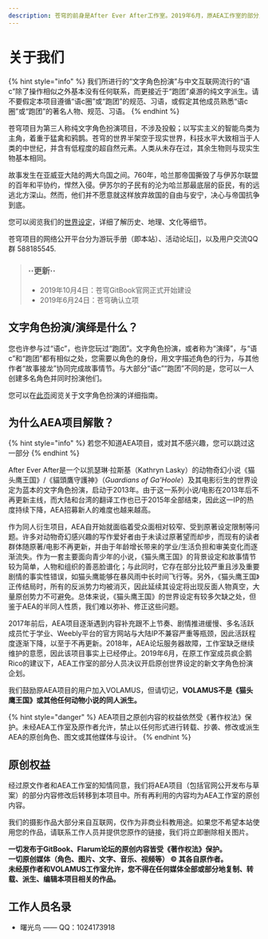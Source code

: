 ```yaml
---
description: 苍穹的前身是After Ever After工作室。2019年6月，原AEA工作室的部分人员启动新原创企划，并招募了更多动物奇幻的同道中人。
---
```


# 关于我们

{% hint style="info" %}
我们所进行的“文字角色扮演”与中文互联网流行的“语c”除了操作相似之外基本没有任何联系，而更接近于“跑团”桌游的纯文字派生。请不要假定本项目遵循“语c圈”或“跑团”的规范、习语，或假定其他成员熟悉“语c圈”或“跑团”的著名人物、规范、习语。
{% endhint %}

苍穹项目为第三人称纯文字角色扮演项目，不涉及投骰；以写实主义的智能鸟类为主角，着重于猛禽和鸦鹊。苍穹的世界半架空于现实世界，科技水平大致相当于人类的中世纪，并含有低程度的超自然元素。人类从未存在过，其余生物则与现实生物基本相同。

故事发生在亚威亚大陆的两大鸟国之间。760年，哈兰那帝国撕毁了与伊苏尔联盟的百年和平协约，悍然入侵。伊苏尔的子民有的沦为哈兰那最底层的臣民，有的远逃北方深山。然而，他们并不愿意就这样放弃故国的自由与安宁，决心与帝国抗争到底。

您可以阅览我们的[世界设定](../settlements/)，详细了解历史、地理、文化等细节。

苍穹项目的网络公开平台分为游玩手册（即本站）、活动论坛\[\]，以及用户交流QQ群 588185545.



> ###    ··更新··
>
> * 2019年10月4日：苍穹GitBook官网正式开始建设
> * 2019年6月24日：苍穹确认立项

## 文字角色扮演/演绎是什么？

您也许参与过“语c”，也许您玩过“跑团”。文字角色扮演，或者称为“演绎”，与“语c”和“跑团”都有相似之处，您需要以角色的身份，用文字描述角色的行为，与其他作者“故事接龙”协同完成故事情节。与大部分“语c”“跑团”不同的是，您可以一人创建多名角色并同时扮演他们。

您可以在[此页](rp-guide.md)阅览关于文字角色扮演的详细指南。

## 为什么AEA项目解散？

{% hint style="info" %}
若您不知道AEA项目，或对其不感兴趣，您可以跳过这一部分
{% endhint %}

After Ever After是一个以凯瑟琳·拉斯基（Kathryn Lasky）的动物奇幻小说《猫头鹰王国》/《貓頭鷹守護神》（_Guardians of Ga'Hoole_）及其电影衍生的世界设定为蓝本的文字角色扮演，启动于2013年。由于这一系列小说/电影在2013年后不再更新主线，而大陆和台湾的翻译工作也已于2015年全部结束，因此这一IP的热度持续下降，AEA招募新人的难度也越来越高。

作为同人衍生项目，AEA自开始就面临着受众面相对较窄、受到原著设定限制等问题。许多对动物奇幻感兴趣的写作爱好者由于未读过原著望而却步，而现有的读者群体随原著/电影不再更新，并由于年龄增长带来的学业/生活负担和审美变化而逐渐流失。作为一套主要面向青少年的小说，《猫头鹰王国》的背景设定和故事情节较为简单，人物和组织的善恶脸谱化；与此同时，它存在部分比较严重且涉及重要剧情的事实性错误，如猫头鹰能够在暴风雨中长时间飞行等。另外，《猫头鹰王国》正传结局时，所有的反派势力均被消灭，因此延续其设定将出现反面人物真空，大量原创势力不可避免。总体来说，《猫头鹰王国》的世界设定有较多欠缺之处，但鉴于AEA的半同人性质，我们难以弥补、修正这些问题。

2017年前后，AEA项目逐渐遇到内容补充跟不上节奏、剧情推进缓慢、多名活跃成员忙于学业、Weebly平台的官方网站与大陆IP不兼容严重等瓶颈，因此活跃程度逐渐下降，以至于不再更新。2018年，AEA论坛服务器故障，工作室缺乏继续维护的意愿，因此该项目事实上已经停止。2019年6月，在原工作室成员疯企鹅Rico的建议下，AEA工作室的部分人员决议开启原创世界设定的新文字角色扮演企划。

我们鼓励原AEA项目的用户加入VOLAMUS，但请切记，**VOLAMUS不是《猫头鹰王国》或其他任何动物小说的同人派生。**

{% hint style="danger" %}
AEA项目之原创内容的权益依然受《著作权法》保护。未经AEA工作室及原作者允许，禁止以任何形式进行转载、抄袭、修改或派生AEA的原创角色、图文或其他媒体与设计。
{% endhint %}

## 原创权益

经过原文作者和AEA工作室的知情同意，我们将AEA项目（包括官网公开发布与草案）的部分内容修改后转移到本项目中。所有再利用的内容均为AEA工作室的原创内容。

我们的摄影作品大部分来自互联网，仅作为非商业科教用途。如果您不希望本站使用您的作品，请联系工作人员并提供您原作的链接，我们将立即删除相关图片。

**一切发布于GitBook、Flarum论坛的原创内容皆受《著作权法》保护。  
一切原创媒体（角色、图片、文字、音乐、视频等） © 其各自原作者。  
未经原作者和VOLAMUS工作室允许，您不得在任何媒体全部或部分地复制、转载、派生、编辑本项目相关的作品。**

## 工作人员名录

* 曙光鸟 —— QQ：1024173918

